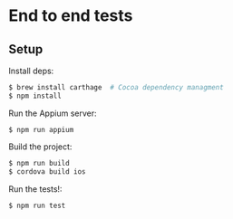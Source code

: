 # End to end tests

## Setup

Install deps:

```sh
$ brew install carthage  # Cocoa dependency managment
$ npm install
```

Run the Appium server:

```
$ npm run appium
```

Build the project:

```sh
$ npm run build
$ cordova build ios
```

Run the tests!:
```sh
$ npm run test
```